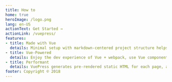 ```yaml
---
title: How to
home: true
heroImage: /logo.png
lang: en-US
actionText: Get Started →
actionLink: /vuepress/
features:
- title: Made with Vue
  details: Minimal setup with markdown-centered project structure helps you focus on writing.
- title: Vue-Powered
  details: Enjoy the dev experience of Vue + webpack, use Vue components in markdown, and develop custom themes with Vue.
- title: Performant
  details: VuePress generates pre-rendered static HTML for each page, and runs as an SPA once a page is loaded.
footer: Copyright © 2018
---
```

